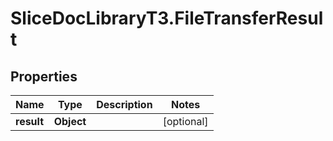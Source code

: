 # SliceDocLibraryT3.FileTransferResult

## Properties

Name | Type | Description | Notes
------------ | ------------- | ------------- | -------------
**result** | **Object** |  | [optional] 


